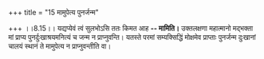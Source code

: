 +++
title = "15 मामुपेत्य पुनर्जन्म"

+++
।।8.15।। यद्यप्येवं त्वं सुलभोऽसि ततः किमत आह **-- मामिति।** उक्तलक्षणा
महात्मानो मद्भक्ता मां प्राप्य पुनर्दुःखाश्रयमनित्यं च जन्म न
प्राप्नुवन्ति। यतस्ते परमां सम्यक्सिद्धिं मोक्षमेव प्राप्ताः पुनर्जन्म
दुःखानां चालयं स्थानं ते मामुपेत्य न प्राप्नुवन्तीति वा।
